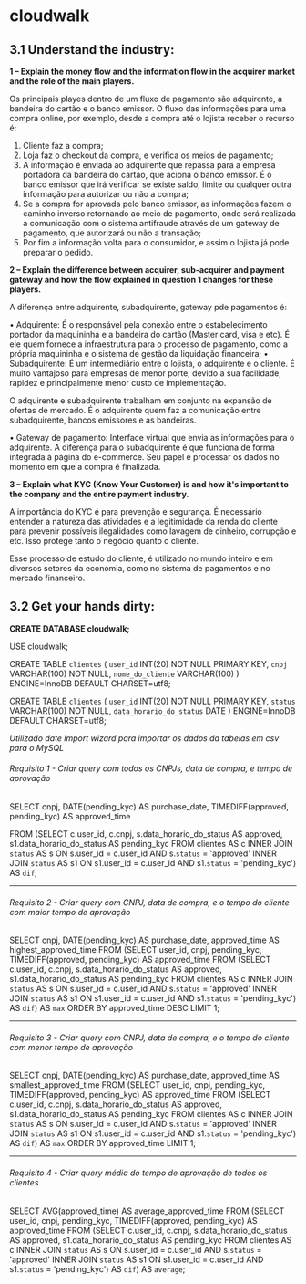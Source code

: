 # cloudwalk

## **3.1 Understand the industry:**

**1 – Explain the money flow and the information flow in the acquirer market and the role of the main players.**

Os principais playes dentro de um fluxo de pagamento são adquirente, a bandeira do cartão e o banco emissor. O fluxo das informações para uma compra online, por exemplo, desde a compra até o lojista receber o recurso é:

  1. Cliente faz a compra;
  2. Loja faz o checkout da compra, e verifica os meios de pagamento;
  3. A informação é enviada ao adquirente que repassa para a empresa portadora da bandeira do cartão, que aciona o banco emissor. É o banco emissor que irá verificar se existe saldo, limite ou qualquer outra informação para autorizar ou não a compra;
  4. Se a compra for aprovada pelo banco emissor, as informações fazem o caminho inverso retornando ao meio de pagamento, onde será realizada a comunicação com o sistema antifraude através de um gateway de pagamento, que autorizará ou não a transação;
  5. Por fim a informação volta para o consumidor, e assim o lojista já pode preparar o pedido.


**2 – Explain the difference between acquirer, sub-acquirer and payment gateway and how the flow explained in question 1 changes for these players.**

A diferença entre adquirente, subadquirente, gateway pde pagamentos é:

  • Adquirente: É o responsável pela conexão entre o estabelecimento portador da maquininha e a bandeira do cartão (Master card, visa e etc). É ele quem fornece a infraestrutura para o processo de pagamento, como a própria maquininha e o sistema de gestão da liquidação financeira;
  • Subadquirente: É um intermediário entre o lojista, o adquirente e o cliente. É muito vantajoso para empresas de menor porte, devido a sua facilidade, rapidez e principalmente menor custo de implementação. 

O adquirente e subadquirente trabalham em conjunto na expansão de ofertas de mercado. É o adquirente quem faz a comunicação entre subadquirente, bancos emissores e as bandeiras.

  • Gateway de pagamento: Interface virtual que envia as informações para o adquirente. A diferença para o subadquirente é que funciona de forma integrada à página do e-commerce. Seu papel é processar os dados no momento em que a compra é finalizada.


**3 – Explain what KYC (Know Your Customer) is and how it's important to the company and the entire payment industry.**

A importância do KYC é para prevenção e segurança. É necessário entender a natureza das atividades e a legitimidade da renda do cliente para prevenir possíveis ilegalidades como lavagem de dinheiro, corrupção e etc. Isso protege tanto o negócio quanto o cliente.

Esse processo de estudo do cliente, é utilizado no mundo inteiro e em diversos setores da economia, como no sistema de pagamentos e no mercado financeiro.


## **3.2 Get your hands dirty:**

**CREATE DATABASE cloudwalk;**

USE cloudwalk;

CREATE TABLE `clientes` (
	`user_id` INT(20) NOT NULL PRIMARY KEY, 
    `cnpj` VARCHAR(100) NOT NULL,
    `nome_do_cliente` VARCHAR(100)
) ENGINE=InnoDB DEFAULT CHARSET=utf8;

CREATE TABLE `clientes` (
	`user_id` INT(20) NOT NULL PRIMARY KEY, 
    `status` VARCHAR(100) NOT NULL,
    `data_horario_do_status` DATE
) ENGINE=InnoDB DEFAULT CHARSET=utf8;

*Utilizado date import wizard para importar os dados da tabelas em csv para o MySQL*

###### Requisito 1 - Criar query com todos os CNPJs, data de compra, e tempo de aprovação

SELECT cnpj, DATE(pending_kyc) AS purchase_date, TIMEDIFF(approved, pending_kyc) AS approved_time

FROM (SELECT c.user_id, c.cnpj, s.data_horario_do_status AS approved, s1.data_horario_do_status AS pending_kyc FROM clientes AS c
INNER JOIN `status` AS s
ON s.user_id = c.user_id AND s.`status` = 'approved'
INNER JOIN `status` AS s1
ON s1.user_id = c.user_id AND s1.`status` = 'pending_kyc') AS `dif`;

----------------------------------------------------------------------------------------------------------------------------------------

###### Requisito 2 - Criar query com CNPJ, data de compra, e o tempo do cliente com maior tempo de aprovação
SELECT cnpj, DATE(pending_kyc) AS purchase_date, approved_time AS highest_approved_time
FROM (SELECT user_id, cnpj, pending_kyc, TIMEDIFF(approved, pending_kyc) AS approved_time
FROM (SELECT c.user_id, c.cnpj, s.data_horario_do_status AS approved, s1.data_horario_do_status AS pending_kyc FROM clientes AS c
INNER JOIN `status` AS s
ON s.user_id = c.user_id AND s.`status` = 'approved'
INNER JOIN `status` AS s1
ON s1.user_id = c.user_id AND s1.`status` = 'pending_kyc') AS `dif`) AS `max` ORDER BY approved_time DESC LIMIT 1;

----------------------------------------------------------------------------------------------------------------------------------------

###### Requisito 3 - Criar query com CNPJ, data de compra, e o tempo do cliente com menor tempo de aprovação

SELECT cnpj, DATE(pending_kyc) AS purchase_date, approved_time AS smallest_approved_time
FROM (SELECT user_id, cnpj, pending_kyc, TIMEDIFF(approved, pending_kyc) AS approved_time
FROM (SELECT c.user_id, c.cnpj, s.data_horario_do_status AS approved, s1.data_horario_do_status AS pending_kyc FROM clientes AS c
INNER JOIN `status` AS s
ON s.user_id = c.user_id AND s.`status` = 'approved'
INNER JOIN `status` AS s1
ON s1.user_id = c.user_id AND s1.`status` = 'pending_kyc') AS `dif`) AS `max` ORDER BY approved_time LIMIT 1;

----------------------------------------------------------------------------------------------------------------------------------------

###### Requisito 4 - Criar query média do tempo de aprovação de todos os clientes

SELECT AVG(approved_time) AS average_approved_time
FROM (SELECT user_id, cnpj, pending_kyc, TIMEDIFF(approved, pending_kyc) AS approved_time
FROM (SELECT c.user_id, c.cnpj, s.data_horario_do_status AS approved, s1.data_horario_do_status AS pending_kyc FROM clientes AS c
INNER JOIN `status` AS s
ON s.user_id = c.user_id AND s.`status` = 'approved'
INNER JOIN `status` AS s1
ON s1.user_id = c.user_id AND s1.`status` = 'pending_kyc') AS `dif`) AS `average`;
